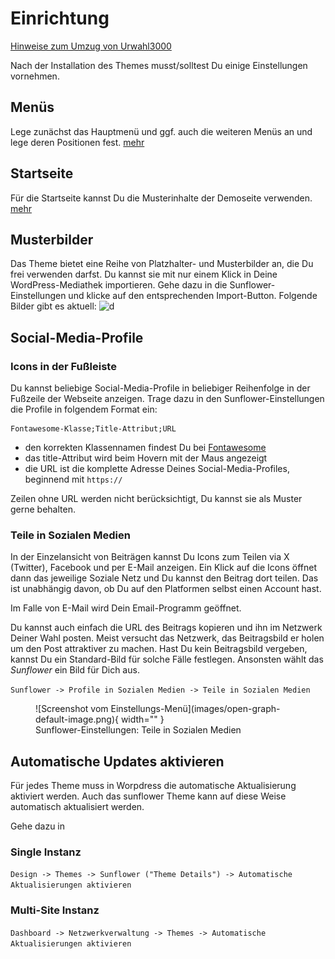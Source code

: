 # Einrichtung

[Hinweise zum Umzug von Urwahl3000](urwahl3000.md)

Nach der Installation des Themes musst/solltest Du einige Einstellungen vornehmen.

## Menüs
Lege zunächst das Hauptmenü und ggf. auch die weiteren Menüs an und lege deren Positionen fest. [mehr](menus.md)

## Startseite
Für die Startseite kannst Du die Musterinhalte der Demoseite verwenden. [mehr](homepage.md)

## Musterbilder
Das Theme bietet eine Reihe von Platzhalter- und Musterbilder an, die Du frei verwenden darfst.
Du kannst sie mit nur einem Klick in Deine WordPress-Mediathek importieren. Gehe dazu in die Sunflower-Einstellungen
und klicke auf den entsprechenden Import-Button.
Folgende Bilder gibt es aktuell:
![d](https://sunflower-theme.de/updateserver/images/thumbnails.jpg)

## Social-Media-Profile

### Icons in der Fußleiste

Du kannst beliebige Social-Media-Profile in beliebiger Reihenfolge in der Fußzeile der Webseite anzeigen. Trage dazu in den Sunflower-Einstellungen die Profile in folgendem Format ein:

```
Fontawesome-Klasse;Title-Attribut;URL
```

- den korrekten Klassennamen findest Du bei [Fontawesome](https://fontawesome.com/icons?d=gallery&p=2&m=free)
- das title-Attribut wird beim Hovern mit der Maus angezeigt
- die URL ist die komplette Adresse Deines Social-Media-Profiles, beginnend mit `https://`

Zeilen ohne URL werden nicht berücksichtigt, Du kannst sie als Muster gerne behalten.

### Teile in Sozialen Medien

In der Einzelansicht von Beiträgen kannst Du Icons zum Teilen via X (Twitter), Facebook und per E-Mail anzeigen. Ein Klick auf die Icons öffnet dann das jeweilige Soziale Netz und Du kannst den Beitrag dort teilen. Das ist unabhängig davon, ob Du auf den Platformen selbst einen Account hast.

Im Falle von E-Mail wird Dein Email-Programm geöffnet.

Du kannst auch einfach die URL des Beitrags kopieren und ihn im Netzwerk Deiner Wahl posten. Meist versucht das Netzwerk, das Beitragsbild er holen um den Post attraktiver zu machen. Hast Du kein Beitragsbild vergeben, kannst Du ein Standard-Bild für solche Fälle festlegen. Ansonsten wählt das *Sunflower* ein Bild für Dich aus.

`Sunflower -> Profile in Sozialen Medien -> Teile in Sozialen Medien`

<figure markdown="span">
  ![Screenshot vom Einstellungs-Menü](images/open-graph-default-image.png){ width="" }
  <figcaption>Sunflower-Einstellungen: Teile in Sozialen Medien</figcaption>
</figure>


## Automatische Updates aktivieren

Für jedes Theme muss in Worpdress die automatische Aktualisierung aktiviert werden. Auch das sunflower Theme kann auf diese Weise automatisch aktualisiert werden.

Gehe dazu in

### Single Instanz

`Design -> Themes -> Sunflower ("Theme Details") -> Automatische Aktualisierungen aktivieren`

### Multi-Site Instanz

`Dashboard -> Netzwerkverwaltung -> Themes -> Automatische Aktualisierungen aktivieren`
